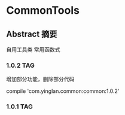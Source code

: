 # CommonTools
## Abstract 摘要
  自用工具类 常用函数式


### 1.0.2 TAG
增加部分功能，删除部分代码

compile 'com.yinglan.common:common:1.0.2'

### 1.0.1 TAG

